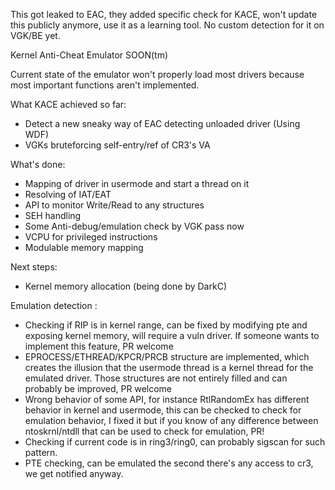 This got leaked to EAC, they added specific check for KACE, won't update this publicly anymore, use it as a learning tool.
No custom detection for it on VGK/BE yet.

Kernel Anti-Cheat Emulator
SOON(tm)

Current state of the emulator won't properly load most drivers because most important functions aren't implemented.

What KACE achieved so far:
- Detect a new sneaky way of EAC detecting unloaded driver (Using WDF)
- VGKs bruteforcing self-entry/ref of CR3's VA

What's done: 
- Mapping of driver in usermode and start a thread on it
- Resolving of IAT/EAT
- API to monitor Write/Read to any structures
- SEH handling
- Some Anti-debug/emulation check by VGK pass now
- VCPU for privileged instructions
- Modulable memory mapping

Next steps:
- Kernel memory allocation (being done by DarkC)


Emulation detection :
- Checking if RIP is in kernel range, can be fixed by modifying pte and exposing kernel memory, will require a vuln driver. If someone wants to implement this feature, PR welcome
- EPROCESS/ETHREAD/KPCR/PRCB structure are implemented, which creates the illusion that the usermode thread is a kernel thread for the emulated driver. Those structures are not entirely filled and can probably be improved, PR welcome
- Wrong behavior of some API, for instance RtlRandomEx has different behavior in kernel and usermode, this can be checked to check for emulation behavior, I fixed it but if you know of any difference between ntoskrnl/ntdll that can be used to check for emulation, PR!
- Checking if current code is in ring3/ring0, can probably sigscan for such pattern.
- PTE checking, can be emulated the second there's any access to cr3, we get notified anyway.
